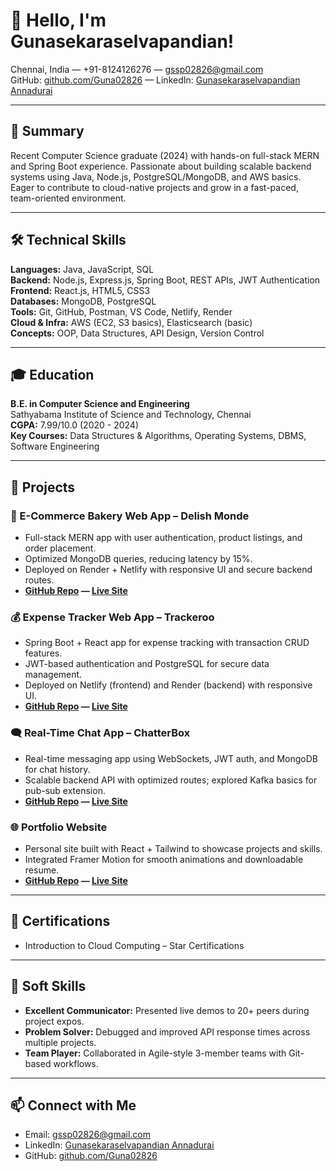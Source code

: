 # 👋 Hello, I'm Gunasekaraselvapandian!

Chennai, India — +91-8124126276 — [gssp02826@gmail.com](mailto:gssp02826@gmail.com)  
GitHub: [github.com/Guna02826](https://github.com/Guna02826) — LinkedIn: [Gunasekaraselvapandian Annadurai](https://www.linkedin.com/in/gunasekaraselvapandian-annadurai/)

---

## 💼 Summary
Recent Computer Science graduate (2024) with hands-on full-stack MERN and Spring Boot experience. Passionate about building scalable backend systems using Java, Node.js, PostgreSQL/MongoDB, and AWS basics. Eager to contribute to cloud-native projects and grow in a fast-paced, team-oriented environment.

---

## 🛠️ Technical Skills

**Languages:** Java, JavaScript, SQL  
**Backend:** Node.js, Express.js, Spring Boot, REST APIs, JWT Authentication  
**Frontend:** React.js, HTML5, CSS3  
**Databases:** MongoDB, PostgreSQL  
**Tools:** Git, GitHub, Postman, VS Code, Netlify, Render  
**Cloud & Infra:** AWS (EC2, S3 basics), Elasticsearch (basic)  
**Concepts:** OOP, Data Structures, API Design, Version Control

---

## 🎓 Education
**B.E. in Computer Science and Engineering**  
Sathyabama Institute of Science and Technology, Chennai  
**CGPA:** 7.99/10.0 (2020 - 2024)  
**Key Courses:** Data Structures & Algorithms, Operating Systems, DBMS, Software Engineering

---

## 🌟 Projects

### 🛒 E-Commerce Bakery Web App – Delish Monde
- Full-stack MERN app with user authentication, product listings, and order placement.
- Optimized MongoDB queries, reducing latency by 15%.
- Deployed on Render + Netlify with responsive UI and secure backend routes.  
- **[GitHub Repo](https://delishmonde-store.netlify.app/) — [Live Site](https://delishmonde-store.netlify.app/)**

### 💰 Expense Tracker Web App – Trackeroo
- Spring Boot + React app for expense tracking with transaction CRUD features.
- JWT-based authentication and PostgreSQL for secure data management.
- Deployed on Netlify (frontend) and Render (backend) with responsive UI.  
- **[GitHub Repo](https://github.com/Guna02826/expense-tracker) — [Live Site](https://trackeroo.netlify.app/)**

### 🗨️ Real-Time Chat App – ChatterBox
- Real-time messaging app using WebSockets, JWT auth, and MongoDB for chat history.
- Scalable backend API with optimized routes; explored Kafka basics for pub-sub extension.
- **[GitHub Repo](#) — [Live Site](https://chatterboxweb.netlify.app/)**

### 🌐 Portfolio Website
- Personal site built with React + Tailwind to showcase projects and skills.
- Integrated Framer Motion for smooth animations and downloadable resume.
- **[GitHub Repo](#) — [Live Site](#)**

---

## 📜 Certifications
- Introduction to Cloud Computing – Star Certifications

---

## 🤝 Soft Skills
- **Excellent Communicator:** Presented live demos to 20+ peers during project expos.  
- **Problem Solver:** Debugged and improved API response times across multiple projects.  
- **Team Player:** Collaborated in Agile-style 3-member teams with Git-based workflows.

---

## 📫 Connect with Me
- Email: [gssp02826@gmail.com](mailto:gssp02826@gmail.com)  
- LinkedIn: [Gunasekaraselvapandian Annadurai](https://www.linkedin.com/in/gunasekaraselvapandian-annadurai/)  
- GitHub: [github.com/Guna02826](https://github.com/Guna02826)

